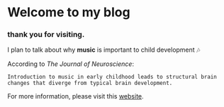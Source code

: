 # Welcome to my blog
### thank you for visiting.

I plan to talk about why **music** is important to child development :notes:

According to _The Journal of Neuroscience_:

`Introduction to music in early childhood leads to structural brain changes that diverge from typical brain development.`

For more information, please visit this [website](http://www.jneurosci.org/content/29/10/3019.full).
